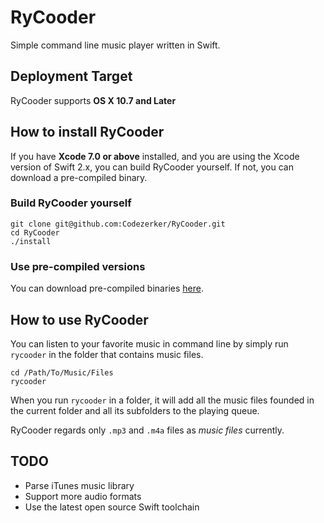 # RyCooder
Simple command line music player written in Swift.

## Deployment Target

RyCooder supports __OS X 10.7 and Later__

## How to install RyCooder

If you have __Xcode 7.0 or above__ installed, and you are using the Xcode version of Swift 2.x, you can build RyCooder yourself. 
If not, you can download a pre-compiled binary.

### Build RyCooder yourself

```
git clone git@github.com:Codezerker/RyCooder.git
cd RyCooder
./install
```

### Use pre-compiled versions

You can download pre-compiled binaries [here](https://github.com/Codezerker/RyCooder/releases).

## How to use RyCooder

You can listen to your favorite music in command line by simply run `rycooder` in the folder that contains music files.

```
cd /Path/To/Music/Files
rycooder
```

When you run `rycooder` in a folder, it will add all the music files founded in the current folder and all its subfolders to the playing queue. 

RyCooder regards only `.mp3` and `.m4a` files as _music files_ currently.

## TODO

- Parse iTunes music library
- Support more audio formats
- Use the latest open source Swift toolchain


